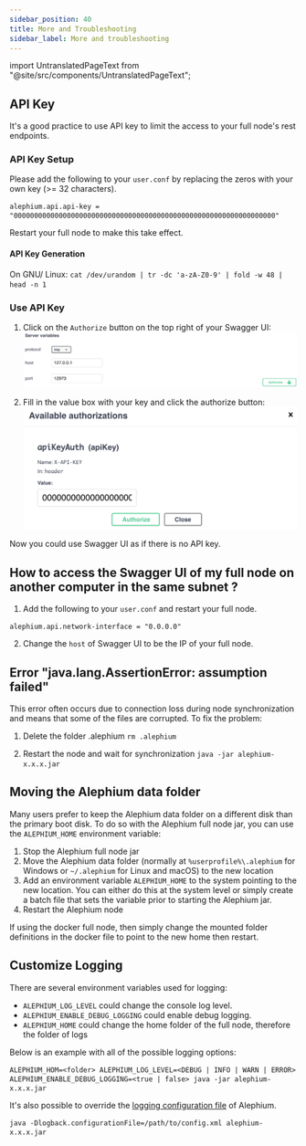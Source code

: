 ```yaml
---
sidebar_position: 40
title: More and Troubleshooting
sidebar_label: More and troubleshooting
---
```


import UntranslatedPageText from "@site/src/components/UntranslatedPageText";

<UntranslatedPageText />

## API Key

It's a good practice to use API key to limit the access to your full node's rest endpoints.

### API Key Setup

Please add the following to your `user.conf` by replacing the zeros with your own key (>= 32 characters).

```
alephium.api.api-key = "0000000000000000000000000000000000000000000000000000000000000000"
```

Restart your full node to make this take effect.

#### API Key Generation

On GNU/ Linux: `cat /dev/urandom | tr -dc 'a-zA-Z0-9' | fold -w 48 | head -n 1`

### Use API Key

1. Click on the `Authorize` button on the top right of your Swagger UI:
   ![full-node-api-key-auth0](media/full-node-api-key-auth0.png)

2. Fill in the value box with your key and click the authorize button:
   ![full-node-api-key-auth1](media/full-node-api-key-auth1.png)

Now you could use Swagger UI as if there is no API key.

## How to access the Swagger UI of my full node on another computer in the same subnet ?

1. Add the following to your `user.conf` and restart your full node.

```
alephium.api.network-interface = "0.0.0.0"
```

2. Change the `host` of Swagger UI to be the IP of your full node.

## Error "java.lang.AssertionError: assumption failed"

This error often occurs due to connection loss during node synchronization and means that some of the files are corrupted.
To fix the problem:

1. Delete the folder .alephium `rm .alephium`

2. Restart the node and wait for synchronization `java -jar alephium-x.x.x.jar`

## Moving the Alephium data folder

Many users prefer to keep the Alephium data folder on a different disk than the primary boot disk. To do so with the Alephium full node jar, you can use the `ALEPHIUM_HOME` environment variable:

1. Stop the Alephium full node jar
2. Move the Alephium data folder (normally at `%userprofile%\.alephium` for Windows or `~/.alephium` for Linux and macOS) to the new location
3. Add an environment variable `ALEPHIUM_HOME` to the system pointing to the new location. You can either do this at the system level or simply create a batch file that sets the variable prior to starting the Alephium jar.
4. Restart the Alephium node

If using the docker full node, then simply change the mounted folder definitions in the docker file to point to the new home then restart.

## Customize Logging

There are several environment variables used for logging:

- `ALEPHIUM_LOG_LEVEL` could change the console log level.
- `ALEPHIUM_ENABLE_DEBUG_LOGGING` could enable debug logging.
- `ALEPHIUM_HOME` could change the home folder of the full node, therefore the folder of logs

Below is an example with all of the possible logging options:

```
ALEPHIUM_HOM=<folder> ALEPHIUM_LOG_LEVEL=<DEBUG | INFO | WARN | ERROR> ALEPHIUM_ENABLE_DEBUG_LOGGING=<true | false> java -jar alephium-x.x.x.jar
```

It's also possible to override the [logging configuration file](https://github.com/alephium/alephium/blob/master/flow/src/main/resources/logback.xml) of Alephium.

```
java -Dlogback.configurationFile=/path/to/config.xml alephium-x.x.x.jar
```
